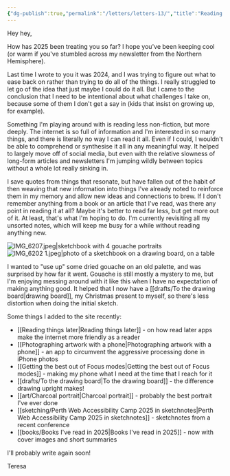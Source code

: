 ```yaml
---
{"dg-publish":true,"permalink":"/letters/letters-13/","title":"Reading less, but better","noteIcon":"","created":"2025-02-19"}
---
```


Hey hey,

How has 2025 been treating you so far? I hope you've been keeping cool (or warm if you've stumbled across my newsletter from the Northern Hemisphere). 

Last time I wrote to you it was 2024, and I was trying to figure out what to ease back on rather than trying to do all of the things. I really struggled to let go of the idea that just maybe I could do it all. But I came to the conclusion that I need to be intentional about what challenges I take on, because some of them I don't get a say in (kids that insist on growing up, for example).

Something I'm playing around with is reading less non-fiction, but more deeply. The internet is so full of information and I'm interested in so many things, and there is literally no way I can read it all. Even if I could, I wouldn't be able to comprehend or synthesise it all in any meaningful way. It helped to largely move off of social media, but even with the relative slowness of long-form articles and newsletters I'm jumping wildly between topics without a whole lot really sinking in. 

I save quotes from things that resonate, but have fallen out of the habit of then weaving that new information into things I've already noted to reinforce them in my memory and allow new ideas and connections to brew. If I don't remember anything from a book or an article that I've read, was there any point in reading it at all? Maybe it's better to read far less, but get more out of it. At least, that's what I'm hoping to do. I'm currently revisiting all my unsorted notes, which will keep me busy for a while without reading anything new.

![IMG_6207.jpeg|sketchbook with 4 gouache portraits](/img/user/assets/IMG_6207.jpeg)
![IMG_6202 1.jpeg|photo of a sketchbook on a drawing board, on a table](/img/user/assets/IMG_6202%201.jpeg)

I wanted to "use up" some dried gouache on an old palette, and was surprised by how far it went. Gouache is still mostly a mystery to me, but I'm enjoying messing around with it like this when I have no expectation of making anything good. It helped that I now have a [[drafts/To the drawing board\|drawing board]], my Christmas present to myself, so there's less distortion when doing the initial sketch.

Some things I added to the site recently:
* [[Reading things later\|Reading things later]] - on how read later apps make the internet more friendly as a reader
* [[Photographing artwork with a phone\|Photographing artwork with a phone]] - an app to circumvent the aggressive processing done in iPhone photos
* [[Getting the best out of Focus modes\|Getting the best out of Focus modes]] - making my phone what I need at the time that I reach for it
* [[drafts/To the drawing board\|To the drawing board]] - the difference drawing upright makes!
* [[art/Charcoal portrait\|Charcoal portrait]] - probably the best portrait I've ever done
* [[sketching/Perth Web Accessibility Camp 2025 in sketchnotes\|Perth Web Accessibility Camp 2025 in sketchnotes]] - sketchnotes from a recent conference
* [[books/Books I've read in 2025\|Books I've read in 2025]] - now with cover images and short summaries

I'll probably write again soon!

Teresa